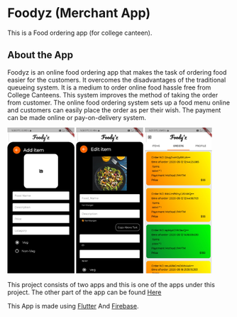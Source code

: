 # Foodyz (Merchant App)

This is a Food ordering app (for college canteen).

## About the App

Foodyz is an online food ordering app that makes the task of ordering food easier for the customers. It overcomes the disadvantages of the traditional queueing system. It is a medium to order online food hassle free from College Canteens. This system improves the method of taking the order from customer. The online food ordering system sets up a food menu online and customers can easily place the order as per their wish. The payment can be made online or pay-on-delivery system.


<img src="https://github.com/cssuryasara/consumer-app/blob/master/UI%20screen_shots/add%20item%20to%20menu.jpg" width="30%">  <img src="https://github.com/cssuryasara/consumer-app/blob/master/UI%20screen_shots/add%20food%20desc.jpg" width="30%">  <img src="https://github.com/cssuryasara/consumer-app/blob/master/UI%20screen_shots/order%20details.jpg" width="30%">

This project consists of two apps and this is one of the apps under this project. 
The other part of the app can be found [Here](https://github.com/cssuryasara/consumer-app)


This App is made using [Flutter](https://flutter.dev/) And [Firebase](https://firebase.google.com/).
